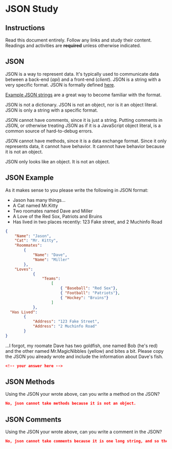 # JSON Study

## Instructions

Read this document entirely. Follow any links and study their content. Readings
and activities are **required** unless otherwise indicated.

## JSON

JSON is a way to represent data. It's typically used to communicate data between
a back-end (*api*) and a front-end (*client*). JSON is a string with a very
specific format. JSON is formally defined [here](http://www.json.org/).

[Example JSON strings](http://json.org/example.html) are a great way to become
familiar with the format.

JSON is not a dictionary. JSON is not an object, nor is it an object literal.
JSON is only a string with a specific format.

JSON cannot have comments, since it is just a string. Putting comments in JSON,
or otherwise treating JSON as if it is a JavaScript object literal, is a common
source of hard-to-debug errors.

JSON cannot have methods, since it is a data exchange format. Since it only
represents data, it cannot have behavior. It cannnot have behavior because it is
not an object.

JSON only looks like an object. It is not an object.

## JSON Example

As it makes sense to you please write the following in JSON format:

-  Jason has many things...
- A Cat named Mr.Kitty
- Two roomates named Dave and Miller
- A Love of the Red Sox, Patriots and Bruins
- Has lived in two places recently: 123 Fake street, and 2 Muchinfo Road

```json
{
	"Name": "Jason",
	"Cat": "Mr. Kitty",
	"Roommates":
		{
			"Name": "Dave",
			"Name": "Miller"
		},
    "Loves":
  			{
  				"Teams":
  					[
  						{ "Baseball": "Red Sox"},
  						{ "Football": "Patriots"},
  						{ "Hockey": "Bruins"}
  					]
  			},
  "Has Lived":
  		{
  			"Address": "123 Fake Street",
  			"Address": "2 Muchinfo Road"
  		}
}
```

...I forgot, my roomate Dave has two goldfish, one named Bob (he's red) and the
other named Mr.MagicNibbles (yellow) and bites a bit. Please copy the JSON you
already wrote and include the information about Dave's fish.

```json
<!-- your answer here -->
```

## JSON Methods

Using the JSON your wrote above, can you write a method on the JSON?

```json
No, json cannot take methods because it is not an object.
```

## JSON Comments

Using the JSON your wrote above, can you write a comment in the JSON?

```json
No, json cannot take comments because it is one long string, and so the comment would end up a part of the string and interfering with things.
```
